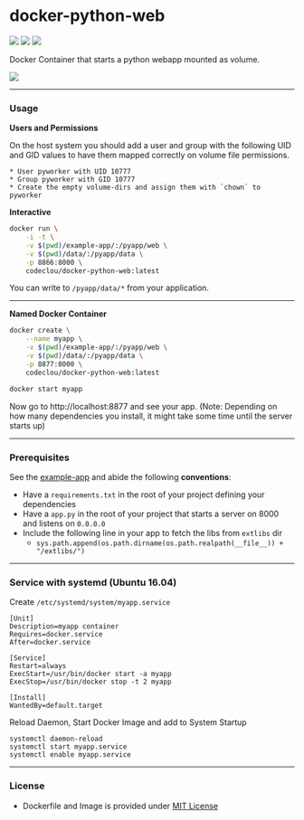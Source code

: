 # docker-python-web

[![](https://codeclou.github.io/doc/docker-image-size-19.svg)](https://hub.docker.com/r/codeclou/docker-python-web/tags/) [![](https://codeclou.github.io/doc/docker-from-alpine.svg)](https://alpinelinux.org/) [![](https://codeclou.github.io/doc/docker-run-as-non-root.svg)](https://docs.docker.com/engine/reference/builder/#/user)

Docker Container that starts a python webapp mounted as volume.


![](https://codeclou.github.io/doc/docker-warranty.svg?v5)

-----

### Usage

**Users and Permissions**

On the host system you should add a user and group with the following UID and GID values to have them
mapped correctly on volume file permissions.

    * User pyworker with UID 10777 
    * Group pyworker with GID 10777
    * Create the empty volume-dirs and assign them with `chown` to pyworker 

**Interactive**

```bash
docker run \
    -i -t \
    -v $(pwd)/example-app/:/pyapp/web \
    -v $(pwd)/data/:/pyapp/data \
    -p 8866:8000 \
    codeclou/docker-python-web:latest
```

You can write to `/pyapp/data/*` from your application.

----

**Named Docker Container**


```bash
docker create \
    --name myapp \
    -v $(pwd)/example-app/:/pyapp/web \
    -v $(pwd)/data/:/pyapp/data \
    -p 8877:8000 \
    codeclou/docker-python-web:latest

docker start myapp
```

Now go to http://localhost:8877 and see your app. 
(Note: Depending on how many dependencies you install, it might take some time until the server starts up)

-----

### Prerequisites

See the [example-app](./example-app) and abide the following **conventions**:

 * Have a `requirements.txt` in the root of your project defining your dependencies
 * Have a `app.py` in the root of your project that starts a server on 8000 and listens on `0.0.0.0` 
 * Include the following line in your app to fetch the libs from `extlibs` dir
   * `sys.path.append(os.path.dirname(os.path.realpath(__file__)) + "/extlibs/")`

-----

### Service with systemd (Ubuntu 16.04)

Create `/etc/systemd/system/myapp.service`

```
[Unit]
Description=myapp container
Requires=docker.service
After=docker.service

[Service]
Restart=always
ExecStart=/usr/bin/docker start -a myapp
ExecStop=/usr/bin/docker stop -t 2 myapp

[Install]
WantedBy=default.target
```

Reload Daemon, Start Docker Image and add to System Startup

```
systemctl daemon-reload
systemctl start myapp.service
systemctl enable myapp.service
```

----


### License

  * Dockerfile and Image is provided under [MIT License](https://github.com/codeclou/docker-python-web/blob/master/LICENSE.md)
